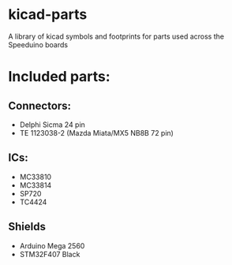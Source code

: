 # kicad-parts
A library of kicad symbols and footprints for parts used across the Speeduino boards

# Included parts:
## Connectors:
* Delphi Sicma 24 pin
* TE 1123038-2 (Mazda Miata/MX5 NB8B 72 pin)
## ICs:
* MC33810
* MC33814
* SP720
* TC4424
## Shields
* Arduino Mega 2560
* STM32F407 Black
